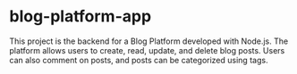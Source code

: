 # blog-platform-app
This project is the backend for a Blog Platform developed with Node.js. The platform allows users to create, read, update, and delete blog posts. Users can also comment on posts, and posts can be categorized using tags.
